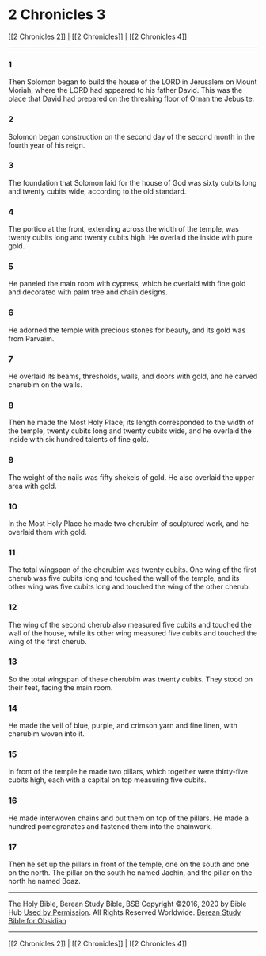 # 2 Chronicles 3

[[2 Chronicles 2]] | [[2 Chronicles]] | [[2 Chronicles 4]]

---

### 1
Then Solomon began to build the house of the LORD in Jerusalem on Mount Moriah, where the LORD had appeared to his father David. This was the place that David had prepared on the threshing floor of Ornan the Jebusite.

### 2
Solomon began construction on the second day of the second month in the fourth year of his reign.

### 3
The foundation that Solomon laid for the house of God was sixty cubits long and twenty cubits wide, according to the old standard.

### 4
The portico at the front, extending across the width of the temple, was twenty cubits long and twenty cubits high. He overlaid the inside with pure gold.

### 5
He paneled the main room with cypress, which he overlaid with fine gold and decorated with palm tree and chain designs.

### 6
He adorned the temple with precious stones for beauty, and its gold was from Parvaim.

### 7
He overlaid its beams, thresholds, walls, and doors with gold, and he carved cherubim on the walls.

### 8
Then he made the Most Holy Place; its length corresponded to the width of the temple, twenty cubits long and twenty cubits wide, and he overlaid the inside with six hundred talents of fine gold.

### 9
The weight of the nails was fifty shekels of gold. He also overlaid the upper area with gold.

### 10
In the Most Holy Place he made two cherubim of sculptured work, and he overlaid them with gold.

### 11
The total wingspan of the cherubim was twenty cubits. One wing of the first cherub was five cubits long and touched the wall of the temple, and its other wing was five cubits long and touched the wing of the other cherub.

### 12
The wing of the second cherub also measured five cubits and touched the wall of the house, while its other wing measured five cubits and touched the wing of the first cherub.

### 13
So the total wingspan of these cherubim was twenty cubits. They stood on their feet, facing the main room.

### 14
He made the veil of blue, purple, and crimson yarn and fine linen, with cherubim woven into it.

### 15
In front of the temple he made two pillars, which together were thirty-five cubits high, each with a capital on top measuring five cubits.

### 16
He made interwoven chains and put them on top of the pillars. He made a hundred pomegranates and fastened them into the chainwork.

### 17
Then he set up the pillars in front of the temple, one on the south and one on the north. The pillar on the south he named Jachin, and the pillar on the north he named Boaz.

---

The Holy Bible, Berean Study Bible, BSB
Copyright ©2016, 2020 by Bible Hub
[Used by Permission](https://berean.bible/terms.htm). All Rights Reserved Worldwide.
[Berean Study Bible for Obsidian](https://github.com/gapmiss/berean-study-bible-for-obsidian)

---

[[2 Chronicles 2]] | [[2 Chronicles]] | [[2 Chronicles 4]]

